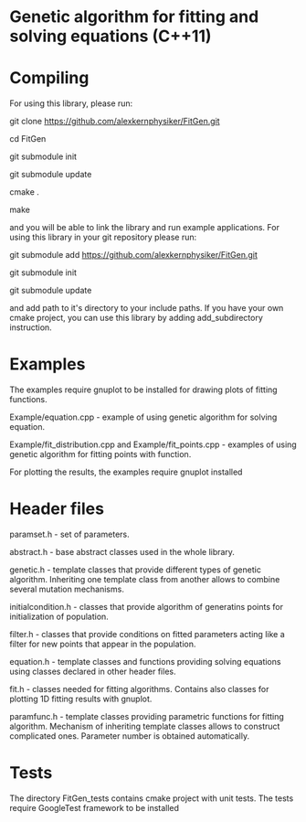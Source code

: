 Genetic algorithm for fitting and solving equations (C++11)
===========================================================



Compiling
=========
For using this library, please run:

git clone https://github.com/alexkernphysiker/FitGen.git

cd FitGen

git submodule init

git submodule update

cmake .

make

and you will be able to link the library and run example applications.
For using this library in your git repository please run:

git submodule add https://github.com/alexkernphysiker/FitGen.git

git submodule init

git submodule update

and add path to it's directory to your include paths.
If you have your own cmake project, you can use this library by adding add_subdirectory instruction.



Examples
========

The examples require gnuplot to be installed for drawing plots of fitting functions.

Example/equation.cpp - example of using genetic algorithm for solving equation.

Example/fit_distribution.cpp and Example/fit_points.cpp - examples of using genetic algorithm for fitting points with function.

For plotting the results, the examples require gnuplot installed


Header files
============

paramset.h - set of parameters.

abstract.h - base abstract classes used in the whole library.

genetic.h - template classes that provide different types of genetic algorithm. 
Inheriting one template class from another allows to combine several mutation mechanisms.

initialcondition.h - classes that provide algorithm of generatins points for initialization of population.

filter.h - classes that provide conditions on fitted parameters acting like a filter for new points that appear in the population.

equation.h - template classes and functions providing solving equations using classes declared in other header files.

fit.h - classes needed for fitting algorithms. Contains also classes for plotting 1D fitting results with gnuplot.

paramfunc.h - template classes providing parametric functions for fitting algorithm. 
Mechanism of inheriting template classes allows to construct complicated ones. 
Parameter number is obtained automatically.


Tests
=====

The directory FitGen_tests contains cmake project with unit tests.
The tests require GoogleTest framework to be installed
